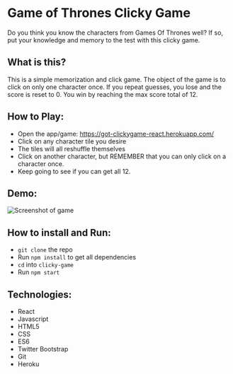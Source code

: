 # Game of Thrones Clicky Game
Do you think you know the characters from Games Of Thrones well?  If so, put your knowledge and memory to the test with this clicky game.

## What is this?

This is a simple memorization and click game. The object of the game is to click on only one character once.  If you repeat guesses, you lose and the score is reset to 0.  You win by reaching the max score total of 12.

## How to Play:
- Open the app/game: https://got-clickygame-react.herokuapp.com/
- Click on any character tile you desire
- The tiles will all reshuffle themselves
- Click on another character, but REMEMBER that you can only click on a character once.
- Keep going to see if you can get all 12.

## Demo:

![Screenshot of game](public/assets/images/screenshot.gif)

## How to install and Run:
- `git clone` the repo
- Run `npm install` to get all dependencies
- `cd` into `clicky-game`
- Run `npm start`

## Technologies:
- React
- Javascript
- HTML5
- CSS
- ES6
- Twitter Bootstrap
- Git
- Heroku